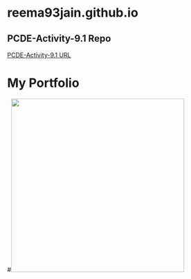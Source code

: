 # reema93jain.github.io
## PCDE-Activity-9.1 Repo
<a href= "https://github.com/reema93jain/PCDE-Activity-9.1">PCDE-Activity-9.1 URL </a>

<html>
     <h1>My Portfolio</h1>
     #<img src=".png" width=400>
     
</html>
